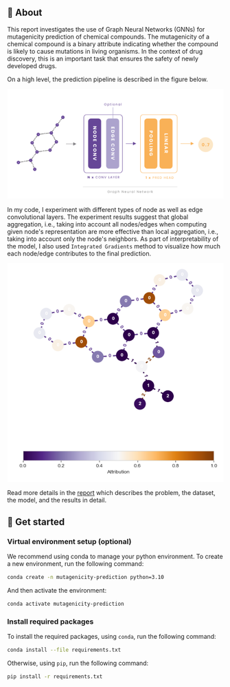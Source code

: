 ## 🔬 About
This report investigates the use of Graph Neural Networks (GNNs) 
for mutagenicity prediction of chemical compounds. 
The mutagenicity of a chemical compound is a binary attribute indicating whether 
the compound is likely to cause mutations in living organisms. In the context of drug discovery,
this is an important task that ensures the safety of newly developed drugs. 

On a high level, the prediction pipeline is described in the figure below.

![](report/figures/pipeline.png)

In my code, I experiment with different types of node as well as edge convolutional layers. The experiment results suggest that global aggregation, i.e., taking into account all nodes/edges when computing given node's representation are more effective than local aggregation, i.e., taking into account only the node's neighbors. As part of interpretability of the model, I also used `Integrated Gradients` method to visualize how much each node/edge contributes to the final prediction.

![](report/figures/interpret.png)


Read more details in the [report](report.pdf) which describes the problem, the dataset, the model, and the results in detail.

## 🔮 Get started

### Virtual environment setup (optional)
We recommend using conda to manage your python environment. To create a new environment, run the following command:

```bash
conda create -n mutagenicity-prediction python=3.10
```

And then activate the environment:

```bash
conda activate mutagenicity-prediction
```

### Install required packages
To install the required packages, using `conda`, run the following command:

```bash
conda install --file requirements.txt
```

Otherwise, using `pip`, run the following command:

```bash
pip install -r requirements.txt
```